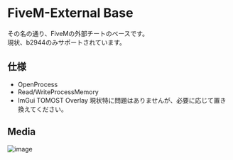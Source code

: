 # FiveM-External Base
その名の通り、FiveMの外部チートのベースです。  
現状、b2944のみサポートされています。

## 仕様
* OpenProcess
* Read/WriteProcessMemory
* ImGui TOMOST Overlay
現状特に問題はありませんが、必要に応じて置き換えてください。

## Media
![image](https://github.com/TheKawaiiNeko/FiveM-ExternalBase/assets/159750768/ae1173f7-ebfb-4c33-a7a1-3c3a41463df8)
